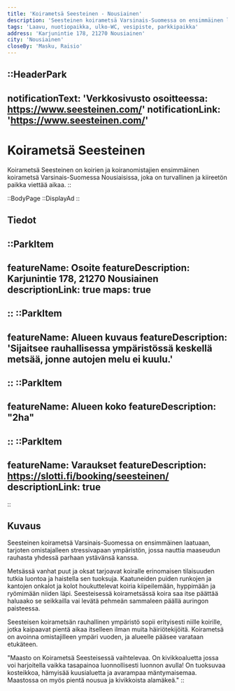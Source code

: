 ```yaml
---
title: 'Koirametsä Seesteinen - Nousiainen'
description: 'Seesteinen koirametsä Varsinais-Suomessa on ensimmäinen laatuaan, tarjoten omistajalleen stressivapaan ympäristön, jossa nauttia maaseudun rauhasta yhdessä parhaan ystävänsä kanssa.'
tags: 'Laavu, nuotiopaikka, ulko-WC, vesipiste, parkkipaikka'
address: 'Karjunintie 178, 21270 Nousiainen'
city: 'Nousiainen'
closeBy: 'Masku, Raisio'
---
```


::HeaderPark
---
notificationText: 'Verkkosivusto osoitteessa: https://www.seesteinen.com/'
notificationLink: 'https://www.seesteinen.com/'
---
# Koirametsä Seesteinen
Koirametsä Seesteinen on koirien ja koiranomistajien ensimmäinen koirametsä Varsinais-Suomessa Nousiaisissa, joka on turvallinen ja kiireetön paikka viettää aikaa.
::

::BodyPage
::DisplayAd
::
## Tiedot
::ParkItem
---
featureName: Osoite
featureDescription: Karjunintie 178, 21270 Nousiainen
descriptionLink: true
maps: true
---
::
::ParkItem
---
featureName: Alueen kuvaus
featureDescription: 'Sijaitsee rauhallisessa ympäristössä keskellä metsää, jonne autojen melu ei kuulu.'
---
::
::ParkItem
---
featureName: Alueen koko
featureDescription: "2ha"
---
::
::ParkItem
---
featureName: Varaukset
featureDescription: https://slotti.fi/booking/seesteinen/
descriptionLink: true
---
::
## Kuvaus

Seesteinen koirametsä Varsinais-Suomessa on ensimmäinen laatuaan, tarjoten omistajalleen stressivapaan ympäristön, jossa nauttia maaseudun rauhasta yhdessä parhaan ystävänsä kanssa.

Metsässä vanhat puut ja oksat tarjoavat koiralle erinomaisen tilaisuuden tutkia luontoa ja haistella sen tuoksuja. Kaatuneiden puiden runkojen ja kantojen onkalot ja kolot houkuttelevat koiria kiipeilemään, hyppimään ja ryömimään niiden läpi. Seesteisessä koirametsässä koira saa itse päättää haluaako se seikkailla vai levätä pehmeän sammaleen päällä auringon paisteessa.

Seesteisen koirametsän rauhallinen ympäristö sopii erityisesti niille koirille, jotka kaipaavat pientä aikaa itselleen ilman muita häiriötekijöitä. Koirametsä on avoinna omistajilleen ympäri vuoden, ja alueelle pääsee varataan etukäteen.

"Maasto on Koirametsä Seesteisessä vaihtelevaa. On kivikkoaluetta jossa voi harjoitella vaikka  tasapainoa luonnollisesti luonnon avulla! On tuoksuvaa kosteikkoa, hämyisää kuusialuetta ja avarampaa mäntymaisemaa. Maastossa on myös pientä nousua ja kivikkoista alamäkeä."
::